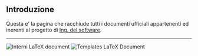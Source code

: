 ## Introduzione
Questa e' la pagina che racchiude tutti i documenti ufficiali appartenenti ed inerenti al progetto di [Ing. del software](https://didattica.unipd.it/off/2018/LT/SC/SC1167/000ZZ/SCP4065580/N0).

------

![Interni LaTeX document](https://github.com/DPCMGroup/dpcm2077-docs/workflows/Interni%20LaTeX%20document/badge.svg) ![Templates LaTeX Document](https://github.com/DPCMGroup/dpcm2077-docs/workflows/Templates%20LaTeX%20Document/badge.svg)
